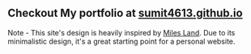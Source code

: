 ## Checkout My portfolio at [sumit4613.github.io](https://sumit4613.github.io)

Note - This site's design is heavily inspired by <a href="https://miles.land/">Miles Land</a>. Due to its
minimalistic design, it's a great starting point for a personal website.